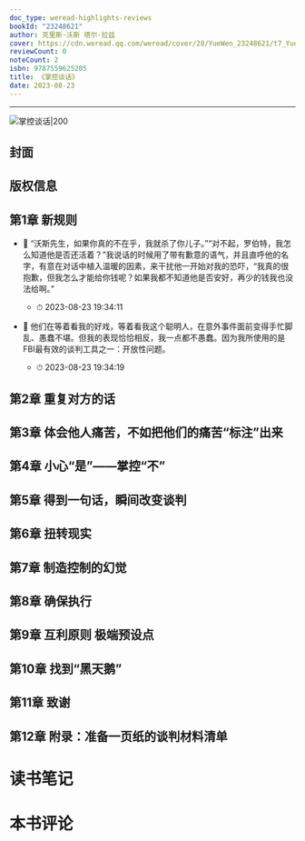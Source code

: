 ```yaml
---
doc_type: weread-highlights-reviews
bookId: "23248621"
author: 克里斯·沃斯 塔尔·拉兹
cover: https://cdn.weread.qq.com/weread/cover/28/YueWen_23248621/t7_YueWen_23248621.jpg
reviewCount: 0
noteCount: 2
isbn: 9787559625205
title: 《掌控谈话》
date: 2023-08-23
---
```


---

![ 掌控谈话|200](https://cdn.weread.qq.com/weread/cover/28/YueWen_23248621/t7_YueWen_23248621.jpg)


## 封面

## 版权信息

## 第1章 新规则


- 📌 “沃斯先生，如果你真的不在乎，我就杀了你儿子。”“对不起，罗伯特，我怎么知道他是否还活着？”我说话的时候用了带有歉意的语气，并且直呼他的名字，有意在对话中植入温暖的因素，来干扰他一开始对我的恐吓，“我真的很抱歉，但我怎么才能给你钱呢？如果我都不知道他是否安好，再少的钱我也没法给啊。” 
    - ⏱ 2023-08-23 19:34:11 

- 📌 他们在等着看我的好戏，等着看我这个聪明人，在意外事件面前变得手忙脚乱、愚蠢不堪。但我的表现恰恰相反，我一点都不愚蠢。因为我所使用的是FBI最有效的谈判工具之一：开放性问题。 
    - ⏱ 2023-08-23 19:34:19 
## 第2章 重复对方的话

## 第3章 体会他人痛苦，不如把他们的痛苦“标注”出来

## 第4章 小心“是”——掌控“不”

## 第5章 得到一句话，瞬间改变谈判

## 第6章 扭转现实

## 第7章 制造控制的幻觉

## 第8章 确保执行

## 第9章 互利原则 极端预设点

## 第10章 找到“黑天鹅”

## 第11章 致谢

## 第12章 附录：准备一页纸的谈判材料清单


# 读书笔记


# 本书评论
